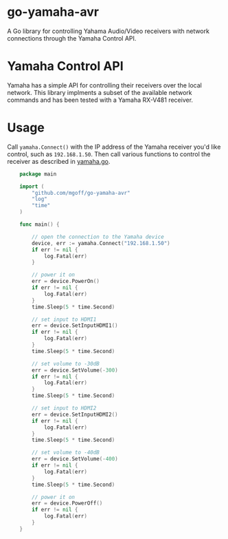 # go-yamaha-avr
A Go library for controlling Yahama Audio/Video receivers with network connections through the Yamaha Control API.

Yamaha Control API
==================
Yamaha has a simple API for controlling their receivers over the local network. This library implments a subset of the available network commands and has been tested with a Yamaha RX-V481 receiver.

Usage
=====

Call `yamaha.Connect()` with the IP address of the Yamaha receiver you'd like control, such as `192.168.1.50`.  Then call various functions to control the receiver as described in [yamaha.go](yamaha.go).

````go
	package main

	import (
		"github.com/mgoff/go-yamaha-avr"
		"log"
		"time"
	)

	func main() {

		// open the connection to the Yamaha device
		device, err := yamaha.Connect("192.168.1.50")
		if err != nil {
			log.Fatal(err)
		}

		// power it on
		err = device.PowerOn()
		if err != nil {
			log.Fatal(err)
		}
		time.Sleep(5 * time.Second)

		// set input to HDMI1
		err = device.SetInputHDMI1()
		if err != nil {
			log.Fatal(err)
		}
		time.Sleep(5 * time.Second)

		// set volume to -30dB
		err = device.SetVolume(-300)
		if err != nil {
			log.Fatal(err)
		}
		time.Sleep(5 * time.Second)

		// set input to HDMI2
		err = device.SetInputHDMI2()
		if err != nil {
			log.Fatal(err)
		}
		time.Sleep(5 * time.Second)

		// set volume to -40dB
		err = device.SetVolume(-400)
		if err != nil {
			log.Fatal(err)
		}
		time.Sleep(5 * time.Second)

		// power it on
		err = device.PowerOff()
		if err != nil {
			log.Fatal(err)
		}
	}
````